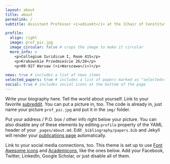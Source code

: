 ```yaml
---
layout: about
title: about
permalink: /
subtitle: Assistant Professor <i>adiunkt</i> at the [Chair of Constitutional Law](https://konstytucja.wpia.uw.edu.pl/), [Faculty of Law and Administration](https://wpia.uw.edu.pl/pl) of the [University of Warsaw](https://www.uw.edu.pl/).

profile:
  align: right
  image: prof_pic.jpg
  image_circular: false # crops the image to make it circular
  more_info: >
    <p>Collegium Iuridicum I, Room 415</p>
    <p>Krakowskie Przedmieście 26/28</p>
    <p>00-927 Warsaw (<i>Warszawa</i>)</p>

news: true # includes a list of news items
selected_papers: true # includes a list of papers marked as "selected={true}"
social: true # includes social icons at the bottom of the page
---
```


Write your biography here. Tell the world about yourself. Link to your favorite [subreddit](http://reddit.com). You can put a picture in, too. The code is already in, just name your picture `prof_pic.jpg` and put it in the `img/` folder.

Put your address / P.O. box / other info right below your picture. You can also disable any of these elements by editing `profile` property of the YAML header of your `_pages/about.md`. Edit `_bibliography/papers.bib` and Jekyll will render your [publications page](/al-folio/publications/) automatically.

Link to your social media connections, too. This theme is set up to use [Font Awesome icons](https://fontawesome.com/) and [Academicons](https://jpswalsh.github.io/academicons/), like the ones below. Add your Facebook, Twitter, LinkedIn, Google Scholar, or just disable all of them.
